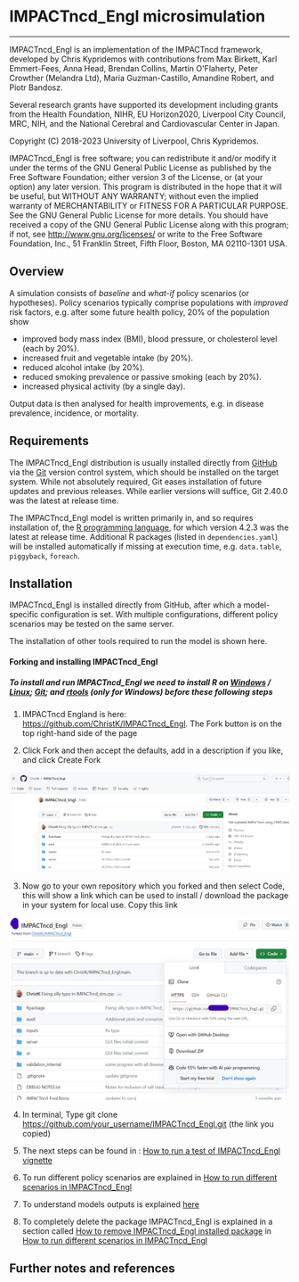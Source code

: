 # IMPACTncd_Engl microsimulation

--------------------------------------------------------------------------------

IMPACTncd_Engl is an implementation of the IMPACTncd framework, developed by Chris
Kypridemos with contributions from Max Birkett, Karl Emmert-Fees, Anna Head, Brendan Collins, Martin O'Flaherty,
Peter Crowther (Melandra Ltd), Maria Guzman-Castillo, Amandine Robert, and Piotr Bandosz. 

Several research grants have supported its development including grants from the Health Foundation,
NIHR, EU Horizon2020, Liverpool City Council, MRC, NIH, and the National Cerebral and Cardiovascular Center in Japan.  

Copyright (C) 2018-2023 University of Liverpool, Chris Kypridemos.

IMPACTncd_Engl is free software; you can redistribute it and/or modify it under the
terms of the GNU General Public License as published by the Free Software
Foundation; either version 3 of the License, or (at your option) any later
version. This program is distributed in the hope that it will be useful, but
WITHOUT ANY WARRANTY; without even the implied warranty of MERCHANTABILITY or
FITNESS FOR A PARTICULAR PURPOSE. See the GNU General Public License for more
details. You should have received a copy of the GNU General Public License along
with this program; if not, see <http://www.gnu.org/licenses/> or write to the
Free Software Foundation, Inc., 51 Franklin Street, Fifth Floor, Boston, MA
02110-1301 USA.


## Overview

A simulation consists of *baseline* and *what-if* policy scenarios (or hypotheses). Policy scenarios typically comprise populations with *improved* risk factors, e.g. after some future health policy, 20% of the population show 

- improved body mass index (BMI), blood pressure, or cholesterol level (each by 20%).
- increased fruit and vegetable intake (by 20%).
- reduced alcohol intake (by 20%).
- reduced smoking prevalence or passive smoking (each by 20%).
- increased physical activity (by a single day).

Output data is then analysed for health improvements, e.g. in disease prevalence, incidence, or mortality. 

## Requirements

The IMPACTncd_Engl distribution is usually installed directly from [GitHub](https://github.com/ChristK/IMPACTncd_Engl/) via the [Git](https://git-scm.com/) version control system, which should be installed on the target system. While not absolutely required, Git eases installation of future updates and previous releases. While earlier versions will suffice, Git 2.40.0 was the latest at release time.

The IMPACTncd_Engl model is written primarily in, and so requires installation of, the [R programming language](https://cran.r-project.org/), for which version 4.2.3 was the latest at release time. Additional R packages (listed in `dependencies.yaml`) will be installed automatically if missing at execution time, e.g. `data.table`, `piggyback`, `foreach`.

## Installation

IMPACTncd_Engl is installed directly from GitHub, after which a model-specific configuration is set. With multiple configurations, different policy scenarios may be tested on the same server. 

The installation of other tools required to run the model is shown here.

#### Forking and installing IMPACTncd_Engl

##### To install and run IMPACTncd_Engl we need to install R on [Windows]() / [Linux](); [Git](); and [rtools]() (only for Windows) before these following steps

1. IMPACTncd England is here: https://github.com/ChristK/IMPACTncd_Engl. The Fork button is on the top right-hand side of the page

2. Click Fork and then accept the defaults, add in a description if you like, and click Create Fork

![](img/Github_3.jpeg)

3. Now go to your own repository which you forked and then select Code, this will show a link which can be used to install / download the package in your system for local use. Copy this link

![](img/Github_4.jpeg)


4. In terminal, Type git clone https://github.com/your_username/IMPACTncd_Engl.git (the link you copied) 

5. The next steps can be found in : [How to run a test of IMPACTncd_Engl vignette](https://docs.google.com/document/d/1rJYNErUTgamlyGw94i-RzgzMSVlzyqxW_CJsZBBN34U/edit?pli=1#heading=h.bo0sonprg2dl)

6. To run different policy scenarios are explained in [How to run different scenarios in IMPACTncd_Engl]()

7. To understand models outputs is explained [here]()

8. To completely delete the package IMPACTncd_Engl is explained in a section called [How to remove IMPACTncd_Engl installed package]() in [How to run different scenarios in IMPACTncd_Engl]()

## Further notes and references

[^policyScenario]: the default what-if scenario is described further elsewhere.
